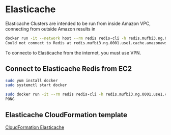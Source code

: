 # Elasticache

Elasticache Clusters are intended to be run from inside Amazon VPC, connecting from outside Amazon results in
```sh
docker run -it --network host --rm redis redis-cli -h redis.mufbi3.ng.0001.use1.cache.amazonaws.com -p 6379
Could not connect to Redis at redis.mufbi3.ng.0001.use1.cache.amazonaws.com:6379: No route to host
```

To connecto to Elasticache from the internet, you must use VPN.

## Connect to Elasticache Redis from EC2

```sh
sudo yum install docker
sudo systemctl start docker

sudo docker run -it --rm redis redis-cli -h redis.mufbi3.ng.0001.use1.cache.amazonaws.com -p 6379 ping
PONG
```

## Elasticache CloudFormation template

[CloudFormation Elasticache](../../18-cloud-formation/examples/elasticache.yaml)